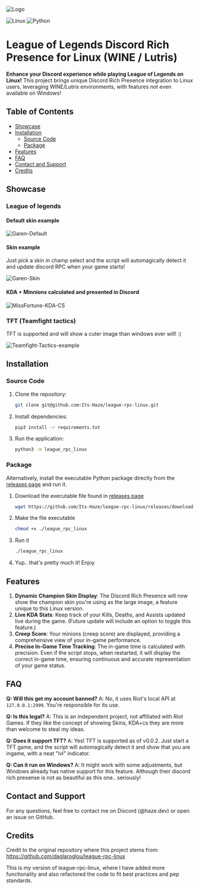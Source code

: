 
![Logo](https://github.com/its-haze/league-rpc-linux/blob/master/assets/league-rpc.png?raw=true)

![Linux](https://img.shields.io/badge/Linux-FCC624?style=for-the-badge&logo=linux&logoColor=black) ![Python](https://img.shields.io/badge/Python-FCC624?style=for-the-badge&logo=python&logoColor=blue)

# League of Legends Discord Rich Presence for Linux (WINE / Lutris)

**Enhance your Discord experience while playing League of Legends on Linux!** This project brings unique Discord Rich Presence integration to Linux users, leveraging WINE/Lutris environments, with features not even available on Windows!

## Table of Contents

- [Showcase](#showcase)
- [Installation](#installation)
  - [Source Code](#source-code)
  - [Package](#package)
- [Features](#features)
- [FAQ](#faq)
- [Contact and Support](#contact-and-support)
- [Credits](#credits)

## Showcase

### League of legends

#### Default skin example

![Garen-Default](https://github.com/Its-Haze/league-rpc-linux/blob/master/assets/league-rpc-example-3.png?raw=true)

#### Skin example

Just pick a skin in champ select and the script will automagically detect it and update discord RPC when your game starts!

![Garen-Skin](https://github.com/Its-Haze/league-rpc-linux/blob/master/assets/league-rpc-example-2.png?raw=true)

#### KDA + Minnions calculated and presented in Discord

![MissFortune-KDA-CS](https://github.com/Its-Haze/league-rpc-linux/blob/master/assets/league-rpc-skin-example.png?raw=true)

### TFT (Teamfight tactics)

TFT is supported and will show a cuter image than windows ever will! :)

![Teamfight-Tactics-example](https://github.com/Its-Haze/league-rpc-linux/blob/master/assets/tft-rpc-example.jpeg?raw=true)

## Installation

### Source Code

1. Clone the repository:

   ```bash
   git clone git@github.com:Its-Haze/league-rpc-linux.git
   ```

2. Install dependencies:

   ```bash
   pip3 install -r requirements.txt
   ```

3. Run the application:

   ```bash
   python3 -m league_rpc_linux
   ```

### Package

Alternatively, install the executable Python package directly from the [releases page](https://github.com/Its-Haze/league-rpc-linux/releases) and run it.

1. Download the executable file found in [releases page](https://github.com/Its-Haze/league-rpc-linux/releases)

   ```bash
   wget https://github.com/Its-Haze/league-rpc-linux/releases/download/v0.0.4/league_rpc_linux
   ```

2. Make the file executable

   ```bash
   chmod +x ./league_rpc_linux
   ```

3. Run it

   ```bash
   ./league_rpc_linux
   ```

4. Yup.. that's pretty much it! Enjoy

## Features

1. **Dynamic Champion Skin Display**: The Discord Rich Presence will now show the champion skin you're using as the large image, a feature unique to this Linux version.
2. **Live KDA Stats**: Keep track of your Kills, Deaths, and Assists updated live during the game. (Future update will include an option to toggle this feature.)
3. **Creep Score**: Your minions (creep score) are displayed, providing a comprehensive view of your in-game performance.
4. **Precise In-Game Time Tracking**: The in-game time is calculated with precision. Even if the script stops, when restarted, it will display the correct in-game time, ensuring continuous and accurate representation of your game status.

## FAQ

**Q: Will this get my account banned?**
A: No, it uses Riot's local API at `127.0.0.1:2999`. You're responsible for its use.

**Q: Is this legal?**
A: This is an independent project, not affiliated with Riot Games. If they like the concept of showing Skins, KDA+cs they are more than welcome to steal my ideas.

**Q: Does it support TFT?**
A: Yes! TFT is supported as of v0.0.2. Just start a TFT game, and the script will automagically detect it and show that you are ingame, with a neat "lvl" indicator.

**Q: Can it run on Windows?**
A: It might work with some adjustments, but Windows already has native support for this feature. Although their discord rich presense is not as beautiful as this one.. seriously!

## Contact and Support

For any questions, feel free to contact me on Discord (@haze.dev) or open an issue on GitHub.

## Credits

Credit to the original repository where this project stems from: <https://github.com/daglaroglou/league-rpc-linux>

This is my version of league-rpc-linux, where I have added more functionality and also refactored the code to fit best practices and pep standards.
